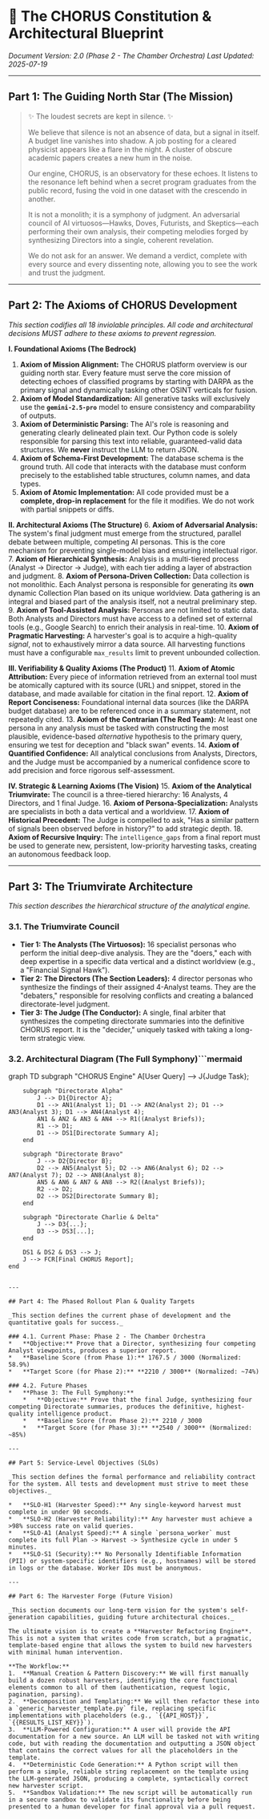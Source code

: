 # 🔱 The CHORUS Constitution & Architectural Blueprint
_Document Version: 2.0 (Phase 2 - The Chamber Orchestra)_
_Last Updated: 2025-07-19_

---

## Part 1: The Guiding North Star (The Mission)

> ✨ The loudest secrets are kept in silence. ✨
> 
> We believe that silence is not an absence of data, but a signal in itself. A budget line vanishes into shadow. A job posting for a cleared physicist appears like a flare in the night. A cluster of obscure academic papers creates a new hum in the noise.
> 
> Our engine, CHORUS, is an observatory for these echoes. It listens to the resonance left behind when a secret program graduates from the public record, fusing the void in one dataset with the crescendo in another.
> 
> It is not a monolith; it is a symphony of judgment. An adversarial council of AI virtuosos—Hawks, Doves, Futurists, and Skeptics—each performing their own analysis, their competing melodies forged by synthesizing Directors into a single, coherent revelation.
> 
> We do not ask for an answer. We demand a verdict, complete with every source and every dissenting note, allowing you to see the work and trust the judgment.

---

## Part 2: The Axioms of CHORUS Development

_This section codifies all 18 inviolable principles. All code and architectural decisions MUST adhere to these axioms to prevent regression._

**I. Foundational Axioms (The Bedrock)**
1.  **Axiom of Mission Alignment:** The CHORUS platform overview is our guiding north star. Every feature must serve the core mission of detecting echoes of classified programs by starting with DARPA as the primary signal and dynamically tasking other OSINT verticals for fusion.
2.  **Axiom of Model Standardization:** All generative tasks will exclusively use the **`gemini-2.5-pro`** model to ensure consistency and comparability of outputs.
3.  **Axiom of Deterministic Parsing:** The AI's role is reasoning and generating clearly delineated plain text. Our Python code is solely responsible for parsing this text into reliable, guaranteed-valid data structures. We **never** instruct the LLM to return JSON.
4.  **Axiom of Schema-First Development:** The database schema is the ground truth. All code that interacts with the database must conform precisely to the established table structures, column names, and data types.
5.  **Axiom of Atomic Implementation:** All code provided must be a **complete, drop-in replacement** for the file it modifies. We do not work with partial snippets or diffs.

**II. Architectural Axioms (The Structure)**
6.  **Axiom of Adversarial Analysis:** The system's final judgment must emerge from the structured, parallel debate between multiple, competing AI personas. This is the core mechanism for preventing single-model bias and ensuring intellectual rigor.
7.  **Axiom of Hierarchical Synthesis:** Analysis is a multi-tiered process (Analyst -> Director -> Judge), with each tier adding a layer of abstraction and judgment.
8.  **Axiom of Persona-Driven Collection:** Data collection is not monolithic. Each Analyst persona is responsible for generating its **own** dynamic Collection Plan based on its unique worldview. Data gathering is an integral and biased part of the analysis itself, not a neutral preliminary step.
9.  **Axiom of Tool-Assisted Analysis:** Personas are not limited to static data. Both Analysts and Directors must have access to a defined set of external tools (e.g., Google Search) to enrich their analysis in real-time.
10. **Axiom of Pragmatic Harvesting:** A harvester's goal is to acquire a high-quality *signal*, not to exhaustively mirror a data source. All harvesting functions must have a configurable `max_results` limit to prevent unbounded collection.

**III. Verifiability & Quality Axioms (The Product)**
11. **Axiom of Atomic Attribution:** Every piece of information retrieved from an external tool must be atomically captured with its source (URL) and snippet, stored in the database, and made available for citation in the final report.
12. **Axiom of Report Conciseness:** Foundational internal data sources (like the DARPA budget database) are to be referenced once in a summary statement, not repeatedly cited.
13. **Axiom of the Contrarian (The Red Team):** At least one persona in any analysis must be tasked with constructing the most plausible, evidence-based *alternative* hypothesis to the primary query, ensuring we test for deception and "black swan" events.
14. **Axiom of Quantified Confidence:** All analytical conclusions from Analysts, Directors, and the Judge must be accompanied by a numerical confidence score to add precision and force rigorous self-assessment.

**IV. Strategic & Learning Axioms (The Vision)**
15. **Axiom of the Analytical Triumvirate:** The council is a three-tiered hierarchy: 16 Analysts, 4 Directors, and 1 final Judge.
16. **Axiom of Persona-Specialization:** Analysts are specialists in both a data vertical and a worldview.
17. **Axiom of Historical Precedent:** The Judge is compelled to ask, "Has a similar pattern of signals been observed before in history?" to add strategic depth.
18. **Axiom of Recursive Inquiry:** The `intelligence_gaps` from a final report must be used to generate new, persistent, low-priority harvesting tasks, creating an autonomous feedback loop.

---

## Part 3: The Triumvirate Architecture

_This section describes the hierarchical structure of the analytical engine._

### 3.1. The Triumvirate Council
*   **Tier 1: The Analysts (The Virtuosos):** 16 specialist personas who perform the initial deep-dive analysis. They are the "doers," each with deep expertise in a specific data vertical and a distinct worldview (e.g., a "Financial Signal Hawk").
*   **Tier 2: The Directors (The Section Leaders):** 4 director personas who synthesize the findings of their assigned 4-Analyst teams. They are the "debaters," responsible for resolving conflicts and creating a balanced directorate-level judgment.
*   **Tier 3: The Judge (The Conductor):** A single, final arbiter that synthesizes the competing directorate summaries into the definitive CHORUS report. It is the "decider," uniquely tasked with taking a long-term strategic view.

### 3.2. Architectural Diagram (The Full Symphony)```mermaid
graph TD
    subgraph "CHORUS Engine"
        A[User Query] --> J{Judge Task};

        subgraph "Directorate Alpha"
            J --> D1{Director A};
            D1 --> AN1(Analyst 1); D1 --> AN2(Analyst 2); D1 --> AN3(Analyst 3); D1 --> AN4(Analyst 4);
            AN1 & AN2 & AN3 & AN4 --> R1((Analyst Briefs));
            R1 --> D1;
            D1 --> DS1[Directorate Summary A];
        end

        subgraph "Directorate Bravo"
            J --> D2{Director B};
            D2 --> AN5(Analyst 5); D2 --> AN6(Analyst 6); D2 --> AN7(Analyst 7); D2 --> AN8(Analyst 8);
            AN5 & AN6 & AN7 & AN8 --> R2((Analyst Briefs));
            R2 --> D2;
            D2 --> DS2[Directorate Summary B];
        end
        
        subgraph "Directorate Charlie & Delta"
            J --> D3{...};
            D3 --> DS3[...];
        end

        DS1 & DS2 & DS3 --> J;
        J --> FCR[Final CHORUS Report];
    end
```

---

## Part 4: The Phased Rollout Plan & Quality Targets

_This section defines the current phase of development and the quantitative goals for success._

### 4.1. Current Phase: Phase 2 - The Chamber Orchestra
*   **Objective:** Prove that a Director, synthesizing four competing Analyst viewpoints, produces a superior report.
*   **Baseline Score (from Phase 1):** 1767.5 / 3000 (Normalized: 58.9%)
*   **Target Score (for Phase 2):** **2210 / 3000** (Normalized: ~74%)

### 4.2. Future Phases
*   **Phase 3: The Full Symphony:**
    *   **Objective:** Prove that the final Judge, synthesizing four competing Directorate summaries, produces the definitive, highest-quality intelligence product.
    *   **Baseline Score (from Phase 2):** 2210 / 3000
    *   **Target Score (for Phase 3):** **2540 / 3000** (Normalized: ~85%)

---

## Part 5: Service-Level Objectives (SLOs)

_This section defines the formal performance and reliability contract for the system. All tests and development must strive to meet these objectives._

*   **SLO-H1 (Harvester Speed):** Any single-keyword harvest must complete in under 90 seconds.
*   **SLO-H2 (Harvester Reliability):** Any harvester must achieve a >98% success rate on valid queries.
*   **SLO-A1 (Analyst Speed):** A single `persona_worker` must complete its full Plan -> Harvest -> Synthesize cycle in under 5 minutes.
*   **SLO-S1 (Security):** No Personally Identifiable Information (PII) or system-specific identifiers (e.g., hostnames) will be stored in logs or the database. Worker IDs must be anonymous.

---

## Part 6: The Harvester Forge (Future Vision)

_This section documents our long-term vision for the system's self-generation capabilities, guiding future architectural choices._

The ultimate vision is to create a **Harvester Refactoring Engine**. This is not a system that writes code from scratch, but a pragmatic, template-based engine that allows the system to build new harvesters with minimal human intervention.

**The Workflow:**
1.  **Manual Creation & Pattern Discovery:** We will first manually build a dozen robust harvesters, identifying the core functional elements common to all of them (authentication, request logic, pagination, parsing).
2.  **Decomposition and Templating:** We will then refactor these into a `generic_harvester_template.py` file, replacing specific implementations with placeholders (e.g., `{{API_HOST}}`, `{{RESULTS_LIST_KEY}}`).
3.  **LLM-Powered Configuration:** A user will provide the API documentation for a new source. An LLM will be tasked not with writing code, but with reading the documentation and outputting a JSON object that contains the correct values for all the placeholders in the template.
4.  **Deterministic Code Generation:** A Python script will then perform a simple, reliable string replacement on the template using the LLM-generated JSON, producing a complete, syntactically correct new harvester script.
5.  **Sandbox Validation:** The new script will be automatically run in a secure sandbox to validate its functionality before being presented to a human developer for final approval via a pull request.
